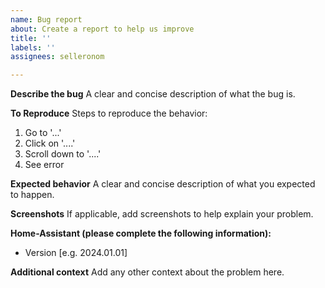 ```yaml
---
name: Bug report
about: Create a report to help us improve
title: ''
labels: ''
assignees: selleronom

---
```


**Describe the bug**
A clear and concise description of what the bug is.

**To Reproduce**
Steps to reproduce the behavior:
1. Go to '...'
2. Click on '....'
3. Scroll down to '....'
4. See error

**Expected behavior**
A clear and concise description of what you expected to happen.

**Screenshots**
If applicable, add screenshots to help explain your problem.

**Home-Assistant (please complete the following information):**
 - Version [e.g. 2024.01.01]

**Additional context**
Add any other context about the problem here.
